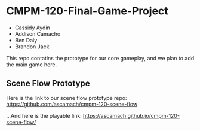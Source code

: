 # CMPM-120-Final-Game-Project
- Cassidy Aydin
- Addison Camacho
- Ben Daly
- Brandon Jack

This repo contatins the prototype for our core gameplay, and we plan to add the main game here.

## Scene Flow Prototype
Here is the link to our scene flow prototype repo: https://github.com/ascamach/cmpm-120-scene-flow

...And here is the playable link: https://ascamach.github.io/cmpm-120-scene-flow/
